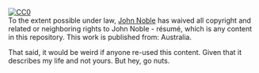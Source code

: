 <p xmlns:dct="http://purl.org/dc/terms/" xmlns:vcard="http://www.w3.org/2001/vcard-rdf/3.0#">
  <a rel="license"
     href="http://creativecommons.org/publicdomain/zero/1.0/">
    <img src="http://i.creativecommons.org/p/zero/1.0/88x31.png" style="border-style: none;" alt="CC0" />
  </a>
  <br />
  To the extent possible under law,
  <a rel="dct:publisher"
     href="https://github.com/johnnydecimal/resume">
    <span property="dct:title">John Noble</span></a>
  has waived all copyright and related or neighboring rights to
  <span property="dct:title">John Noble - résumé</span>, which is any content in this repository.
This work is published from:
<span property="vcard:Country" datatype="dct:ISO3166"
      content="AU" about="https://github.com/johnnydecimal/resume">
  Australia</span>.
</p>

That said, it would be weird if anyone re-used this content. Given that it describes my life and not yours. But hey, go nuts.
